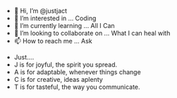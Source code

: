 - 👋 Hi, I’m @justjact
- 👀 I’m interested in ... Coding
- 🌱 I’m currently learning ... All I Can
- 💞️ I’m looking to collaborate on ... What I can heal with
- 📫 How to reach me ... Ask

<!---
justjact/justjact is a ✨ special ✨ repository because its `README.md` (this file) appears on your GitHub profile.
You can click the Preview link to take a look at your changes.
--->
- Just....
- J is for joyful, the spirit you spread.
- A is for adaptable, whenever things change
- C is for creative, ideas aplenty
- T is for tasteful, the way you communicate.
